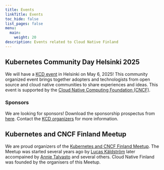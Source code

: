 ```yaml
---
title: Events
linkTitle: Events
toc_hide: false
list_pages: false
menu:
  main:
    weight: 20
description: Events related to Cloud Native Finland
---
```


## Kubernetes Community Day Helsinki 2025

We will have a [KCD event](https://www.cncf.io/kcds/) in Helsinki on May 6, 2025! This community organized event
brings together adopters and technologists from open source and cloud native communities to share experiences and ideas.
This event is supported by the [Cloud Native Computing Foundation (CNCF)](https://www.cncf.io).

### Sponsors

We are looking for sponsors! Download the sponsorship prospectus from [here](https://github.com/cncf/kubernetes-community-days/blob/main/sponsor-resources/open-prospectuses/2025_Helsinki_SponsorProspectus_KCD.pdf). Contact the [KCD organizers](mailto:kcd-organizers@cloudnativefinland.org)
for more information.

## Kubernetes and CNCF Finland Meetup

We are proud organizers of the [Kubernetes and CNCF Finland Meetup](https://www.meetup.com/kubernetes-finland/).
The Meetup was started several years ago by [Lucas Käldström](https://www.meetup.com/members/227375788/) later
accompained by [Annie Talvasto](https://www.meetup.com/members/199593748/) and several others. Cloud Native Finland
was founded by the organisers of this Meetup.

